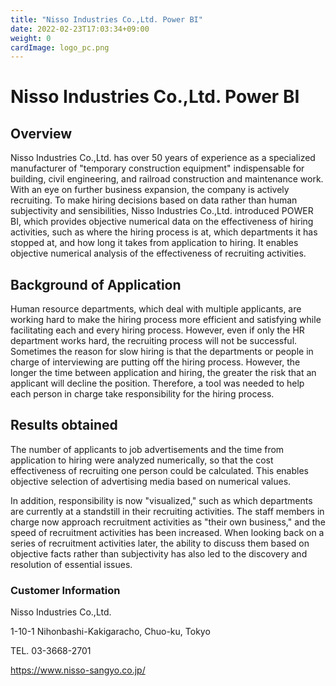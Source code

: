 ```yaml
---
title: "Nisso Industries Co.,Ltd. Power BI"
date: 2022-02-23T17:03:34+09:00
weight: 0
cardImage: logo_pc.png
---
```


# Nisso Industries Co.,Ltd. Power BI

## Overview
Nisso Industries Co.,Ltd. has over 50 years of experience as a specialized manufacturer of "temporary construction equipment" indispensable for building, civil engineering, and railroad construction and maintenance work. With an eye on further business expansion, the company is actively recruiting. To make hiring decisions based on data rather than human subjectivity and sensibilities, Nisso Industries Co.,Ltd. introduced POWER BI, which provides objective numerical data on the effectiveness of hiring activities, such as where the hiring process is at, which departments it has stopped at, and how long it takes from application to hiring. It enables objective numerical analysis of the effectiveness of recruiting activities.

## Background of Application
Human resource departments, which deal with multiple applicants, are working hard to make the hiring process more efficient and satisfying while facilitating each and every hiring process. However, even if only the HR department works hard, the recruiting process will not be successful. Sometimes the reason for slow hiring is that the departments or people in charge of interviewing are putting off the hiring process. However, the longer the time between application and hiring, the greater the risk that an applicant will decline the position. Therefore, a tool was needed to help each person in charge take responsibility for the hiring process.

## Results obtained
The number of applicants to job advertisements and the time from application to hiring were analyzed numerically, so that the cost effectiveness of recruiting one person could be calculated. This enables objective selection of advertising media based on numerical values.

In addition, responsibility is now "visualized," such as which departments are currently at a standstill in their recruiting activities. The staff members in charge now approach recruitment activities as "their own business," and the speed of recruitment activities has been increased. When looking back on a series of recruitment activities later, the ability to discuss them based on objective facts rather than subjectivity has also led to the discovery and resolution of essential issues.

### Customer Information
Nisso Industries Co.,Ltd.

1-10-1 Nihonbashi-Kakigaracho, Chuo-ku, Tokyo

TEL. 03-3668-2701

https://www.nisso-sangyo.co.jp/